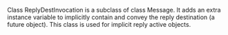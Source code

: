 Class ReplyDestInvocation is a subclass of class Message.
It adds an extra instance variable to implicitly contain and convey the reply destination (a future object). This class is used for implicit reply active objects.